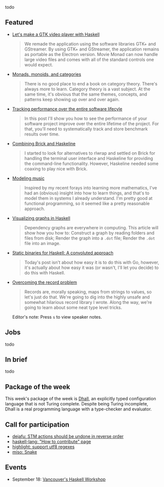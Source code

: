 <!-- 2017-09-07 -->

todo

## Featured

-   [Let's make a GTK video player with Haskell](https://lettier.github.io/posts/2017-08-30-haskell-gtk-video-player.html)

    > We remade the application using the software libraries GTK+ and GStreamer. By using GTK+ and GStreamer, the application remains as portable as the Electron version. Movie Monad can now handle large video files and comes with all of the standard controls one would expect.

-   [Monads, monoids, and categories](https://bartoszmilewski.com/2017/09/06/monads-monoids-and-categories/)

    > There is no good place to end a book on category theory. There's always more to learn. Category theory is a vast subject. At the same time, it's obvious that the same themes, concepts, and patterns keep showing up over and over again.

-   [Tracking performance over the entire software lifecyle](https://www.tweag.io/posts/2017-09-06-hyperion.html)

    > In this post I'll show you how to see the performance of your software project improve over the entire lifetime of the project. For that, you'll need to systematically track and store benchmark results over time.

-   [Combining Brick and Haskeline](https://rootmos.github.io/main/2017/08/31/combining-brick-and-haskeline.html)

    > I started to look for alternatives to rlwrap and settled on Brick for handling the terminal user interface and Haskeline for providing the command-line functionality. However, Haskeline needed some coaxing to play nice with Brick.

-   [Modeling music](http://reasonablypolymorphic.com/blog/modeling-music)

    > Inspired by my recent forays into learning more mathematics, I've had an (obvious) insight into how to learn things, and that's to model them in systems I already understand. I'm pretty good at functional programming, so it seemed like a pretty reasonable approach.

-   [Visualizing graphs in Haskell](http://www.michaelburge.us/2017/09/01/how-to-use-graphviz-in-haskell.html)

    > Dependency graphs are everywhere in computing. This article will show how you how to: Construct a graph by reading folders and files from disk; Render the graph into a `.dot` file; Render the `.dot` file into an image.

-   [Static binaries for Haskell: A convoluted approach](https://vadosware.io/post/static-binaries-for-haskell-a-convoluted-approach/)

    > Today's post isn't about how easy it is to do this with Go, however, it's actually about how easy it was (or wasn't, I'll let you decide) to do this with Haskell.

-   [Overcoming the record problem](http://www.parsonsmatt.org/overcoming-records/#/)

    > Records are, morally speaking, maps from strings to values, so let's just do that. We're going to dig into the highly unsafe and somewhat hilarious record library I wrote. Along the way, we're going to learn about some neat type level tricks.

    Editor's note: Press `s` to view speaker notes.

## Jobs

todo

## In brief

todo

## Package of the week

This week's package of the week is [Dhall](https://hackage.haskell.org/package/dhall-1.6.0),
an explicitly typed configuration language that is not Turing complete.
Despite being Turing incomplete, Dhall is a real programming language with a type-checker and evaluator.

## Call for participation

-   [dejafu: STM actions should be undone in reverse order](https://github.com/barrucadu/dejafu/issues/111)
-   [haskell-lang: "How to contribute" page](https://github.com/haskell-lang/haskell-lang/issues/131)
-   [highlight: support utf8 regexes](https://github.com/cdepillabout/highlight/issues/5)
-   [miso: Snake](https://github.com/haskell-miso/miso/issues/281)

## Events

-  September 18: [Vancouver's Haskell Workshop](https://workshops.vanfp.org/haskell/)
